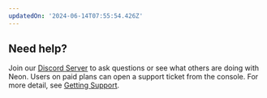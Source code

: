 ```yaml
---
updatedOn: '2024-06-14T07:55:54.426Z'
---
```


## Need help?

Join our [Discord Server](https://discord.gg/92vNTzKDGp) to ask questions or see what others are doing with Neon. Users on paid plans can open a support ticket from the console. For more detail, see [Getting Support](/docs/introduction/support).
